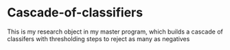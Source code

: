 # Cascade-of-classifiers
This is my research object in my master program, which builds a cascade of classifers with thresholding steps to reject as many as negatives

